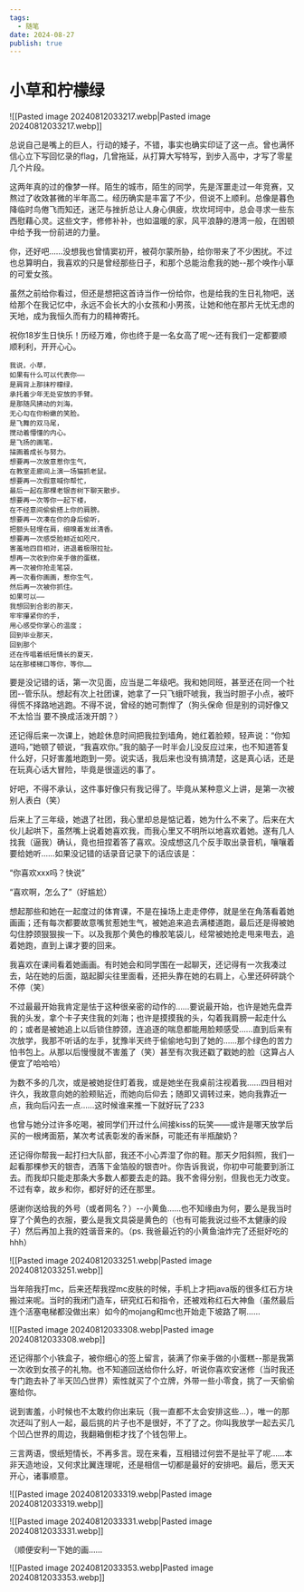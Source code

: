 ```yaml
---
tags:
  - 随笔
date: 2024-08-27
publish: true
---
```

# 小草和柠檬绿

![[Pasted image 20240812033217.webp|Pasted image 20240812033217.webp]]

总说自己是嘴上的巨人，行动的矮子，不错，事实也确实印证了这一点。曾也满怀信心立下写回忆录的flag，几曾拖延，从打算大写特写，到步入高中，才写了零星几个片段。

这两年真的过的像梦一样。陌生的城市，陌生的同学，先是浑噩走过一年竞赛，又熬过了收效甚微的半年高二。经历确实是丰富了不少，但说不上顺利。总像是暮色降临时鸟倦飞而知还，迷茫与挫折总让人身心俱疲，坎坎坷坷中，总会寻求一些东西慰藉心灵。这些文字，修修补补，也如温暖的家，风平浪静的港湾一般，在困顿中给予我一份前进的力量。

你，还好吧……没想我也曾情窦初开，被荷尔蒙所胁，给你带来了不少困扰。不过也总算明白，我喜欢的只是曾经那些日子，和那个总能治愈我的她--那个唤作小草的可爱女孩。

虽然之前给你看过，但还是想把这首诗当作一份给你，也是给我的生日礼物吧，送给那个在我记忆中，永远不会长大的小女孩和小男孩，让她和他在那片无忧无虑的天地，成为我恒久而有力的精神寄托。

祝你18岁生日快乐！历经万难，你也终于是一名女高了呢～还有我们一定都要顺顺利利，开开心心。

```
我说，小草，
如果有什么可以代表你——
是肩背上那抹柠檬绿，
承托着少年无处安放的手臂。
是那随风拂动的刘海，
无心勾在你粉嫩的笑脸。
是飞舞的双马尾，
搅动着懵懂的内心。
是飞扬的画笔，
描画着成长与努力。
想要再一次故意惹你生气，
在教室走廊间上演一场猫抓老鼠。
想要再一次假意喊你帮忙，
最后一起在那棵老银杏树下聊天散步。
想要再一次等你一起下楼，
在不经意间偷偷搭上你的肩膀。
想要再一次凑在你的身后偷听，
把额头轻埋在肩，细嗅着发丝清香。
想要再一次感受脸颊近如咫尺，
害羞地四目相对，进退着极限拉扯。
想再一次收到你亲手做的蛋糕，
再一次被你抢走笔袋，
再一次看你画画，惹你生气，
然后再一次被你抓住。
如果可以——
我想回到合影的那天，
牢牢攥紧你的手，
用心感受你掌心的温度；
回到毕业那天，
回到那个
还在传唱着纸短情长的夏天，
站在那楼梯口等你，等你……
```

要是没记错的话，第一次见面，应当是二年级吧。我和她同班，甚至还在同一个社团--管乐队。想起有次上社团课，她拿了一只飞蛾吓唬我，我当时胆子小点，被吓得慌不择路地逃跑。不得不说，曾经的她可剽悍了（狗头保命 但是别的词好像又不太恰当 要不换成活泼开朗？）

还记得后来一次课上，她趁休息时间把我拉到墙角，她红着脸颊，轻声说：“你知道吗，”她顿了顿说，“我喜欢你。”我的脑子一时半会儿没反应过来，也不知道答复什么好，只好害羞地跑到一旁。说实话，我后来也没有搞清楚，这是真心话，还是在玩真心话大冒险，毕竟是很遥远的事了。

好吧，不得不承认，这件事好像只有我记得了。毕竟从某种意义上讲，是第一次被别人表白（笑）

后来上了三年级，她退了社团，我心里却总是惦记着，她为什么不来了。后来在大伙儿起哄下，虽然嘴上说着她喜欢我，而我心里又不明所以地喜欢着她。遂有几人找我（逼我）确认，竟也扭捏着答了喜欢。没成想这几个反手取出录音机，嚷嚷着要给她听……如果没记错的话录音记录下的话应该是：

“你喜欢xxx吗？快说”

“喜欢啊，怎么了”（好尴尬）

想起那些和她在一起度过的体育课，不是在操场上走走停停，就是坐在角落看着她画画；还有每次都要故意嘴贫惹她生气，被她追来追去满楼道跑，最后还是得被她勾住脖颈狠狠挨一下。以及我那个黄色的橡胶笔袋儿，经常被她抢走甩来甩去，追着她跑，直到上课才要的回来。

我喜欢在课间看着她画画。有时她会和同学围在一起聊天，还记得有一次我凑过去，站在她的后面，踮起脚尖往里面看，还把头靠在她的右肩上，心里还砰砰跳个不停（笑）

不过最最开始我肯定是怯于这种很亲密的动作的……要说最开始，也许是她先盘弄我的头发，拿个卡子夹住我的刘海；也许是摸摸我的头，勾着我肩膀一起走什么的；或者是被她追上以后锁住脖颈，连追逐的喘息都能用脸颊感受……直到后来有次放学，我那不听话的左手，犹豫半天终于偷偷地勾到了她的……那个绿色的苦力怕书包上。从那以后慢慢就不害羞了（笑）甚至有次我还戳了戳她的脸（这算占人便宜了哈哈哈）

为数不多的几次，或是被她捉住盯着我，或是她坐在我桌前注视着我……四目相对许久，我故意向她的脸颊贴近，而她向后仰去；随即又调转过来，她向我靠近一点，我向后闪去一点……这时候谁来推一下就好玩了233

也曾与她分过许多吃喝，被同学们开过什么间接kiss的玩笑——或许是哪天放学后买的一根烤面筋，某次考试表彰发的香米酥，可能还有半瓶酸奶？

还记得你帮我一起打扫大队部，我还不小心弄湿了你的鞋。那天夕阳斜照，我们一起看那棵参天的银杏，洒落下金箔般的银杏叶。你告诉我说，你初中可能要到浙江去。而我却只能走那条大多数人都要去走的路。我不舍得分别，但我也无力改变。不过有幸，故乡和你，都好好的还在那里。

感谢你送给我的外号（或者网名？）--小黄鱼……也不知缘由为何，要么是我当时穿了个黄色的衣服，要么是我文具袋是黄色的（也有可能我说过些不太健康的段子）然后再加上我的姓谐音来的。（ps. 我爸最近钓的小黄鱼油炸完了还挺好吃的hhh）

![[Pasted image 20240812033251.webp|Pasted image 20240812033251.webp]]

当年陪我打mc，后来还帮我捏mc皮肤的时候，手机上才把java版的很多红石方块搬过来呢。当时的我闭门造车，研究红石和指令，还被戏称红石大神鱼（虽然最后连个活塞电梯都没做出来）如今的mojang和mc也开始走下坡路了啊……

![[Pasted image 20240812033308.webp|Pasted image 20240812033308.webp]]

还记得那个小铁盒子，被你细心的签上留言，装满了你亲手做的小蛋糕--那是我第一次收到女孩子的礼物。也不知道回送给你什么好，听说你喜欢安迷修（当时我还专门跑去补了半天凹凸世界）索性就买了个立牌，外带一些小零食，挑了一天偷偷塞给你。

说到害羞，小时候也不太敢约你出来玩（我一直都不太会安排这些…），唯一的那次还叫了别人一起，最后挑的片子也不是很好，不了了之。你叫我放学一起去买几个凹凸世界的周边，我翻箱倒柜才找了个钱包带上。

三言两语，恨纸短情长，不再多言。现在来看，互相错过何尝不是扯平了呢……本非天造地设，又何求比翼连理呢，还是相信一切都是最好的安排吧。最后，愿天天开心，诸事顺意。

![[Pasted image 20240812033319.webp|Pasted image 20240812033319.webp]]

![[Pasted image 20240812033331.webp|Pasted image 20240812033331.webp]]

（顺便安利一下她的画……

![[Pasted image 20240812033353.webp|Pasted image 20240812033353.webp]]